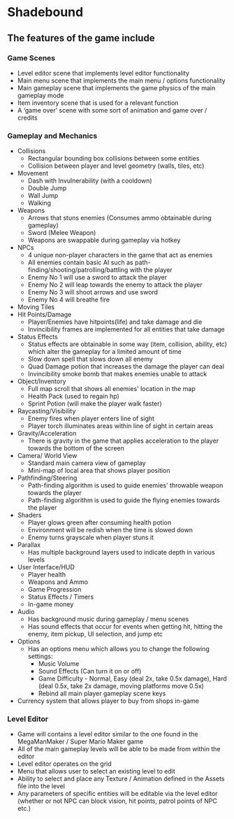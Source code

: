 # Shadebound
## The features of the game include

### Game Scenes
- Level editor scene that implements level editor functionality
- Main menu scene that implements the main menu / options functionality
- Main gameplay scene that implements the game physics of the main gameplay mode
- Item inventory scene that is used for a relevant function
- A ‘game over’ scene with some sort of animation and game over / credits
  
### Gameplay and Mechanics
-  Collisions
   - Rectangular bounding box collisions between some entities
   - Collision between player and level geometry (walls, tiles, etc)
- Movement 
  - Dash with Invulnerability (with a cooldown)
  - Double Jump
  - Wall Jump
  - Walking
- Weapons
  - Arrows that stuns enemies (Consumes ammo obtainable during gameplay)
  - Sword (Melee Weapon)
  - Weapons are swappable during gameplay via hotkey
- NPCs
  - 4 unique non-player characters in the game that act as enemies
  - All enemies contain basic AI such as path-finding/shooting/patrolling/battling with the player
  - Enemy No 1 will use a sword to attack the player
  - Enemy No 2 will leap towards the enemy to attack the player
  - Enemy No 3 will shoot arrows and use sword
  - Enemy No 4 will breathe fire
- Moving Tiles
- Hit Points/Damage
  - Player/Enemies have hitpoints(life) and take damage and die
  - Invincibility frames are implemented for all entities that take damage
- Status Effects
  - Status effects are obtainable in some way (item, collision, ability, etc) which alter the gameplay for a limited amount of time
  - Slow down spell that slows down all enemy
  - Quad Damage potion that increases the damage the player can deal
  - Invincibility smoke bomb that makes enemies unable to attack
- Object/Inventory
  - Full map scroll that shows all enemies' location in the map
  - Health Pack (used to regain hp)
  - Sprint Potion (will make the player walk faster)
- Raycasting/Visibility
  - Enemy fires when player enters line of sight
  - Player torch illuminates areas within line of sight in certain areas
- Gravity/Acceleration
  - There is gravity in the game that applies acceleration to the player towards the bottom of the screen
- Camera/ World View
  - Standard main camera view of gameplay
  - Mini-map of local area that shows player position
- Pathfinding/Steering
  - Path-finding algorithm is used to guide enemies' throwable weapon towards the player
  - Path-finding algorithm is used to guide the flying enemies towards the player
- Shaders
  - Player glows green after consuming health potion
  - Environment will be redish when the time is slowed down
  -  Enemy turns grayscale when player stuns it
- Parallax
  - Has multiple background layers used to indicate depth in various levels
- User Interface/HUD
  - Player health
  - Weapons and Ammo
  - Game Progression
  - Status Effects / Timers
  - In-game money
- Audio
  - Has background music during gameplay / menu scenes
  - Has sound effects that occur for events when getting hit, hitting the enemy, item pickup, UI selection, and jump etc
- Options
  - Has an options menu which allows you to change the following settings:
    - Music Volume
    - Sound Effects (Can turn it on or off)
    - Game Difficulty - Normal, Easy (deal 2x, take 0.5x damage), Hard (deal 0.5x, take 2x damage, moving platforms move 0.5x)
    - Rebind all main player gameplay scene keys
- Currency system that allows player to buy from shops in-game

### Level Editor
- Game will contains a level editor similar to the one found in the MegaManMaker / Super Mario Maker game
- All of the main gameplay levels will be able to be made from within the editor
- Level editor operates on the grid
- Menu that allows user to select an existing level to edit
- Ability to select and place any Texture / Animation defined in the Assets file into the level
- Any parameters of specific entities will be editable via the level editor (whether or not NPC can block vision, hit points, patrol points of NPC etc.)
  

